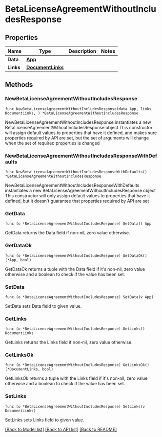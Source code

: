 # BetaLicenseAgreementWithoutIncludesResponse

## Properties

Name | Type | Description | Notes
------------ | ------------- | ------------- | -------------
**Data** | [**App**](App.md) |  | 
**Links** | [**DocumentLinks**](DocumentLinks.md) |  | 

## Methods

### NewBetaLicenseAgreementWithoutIncludesResponse

`func NewBetaLicenseAgreementWithoutIncludesResponse(data App, links DocumentLinks, ) *BetaLicenseAgreementWithoutIncludesResponse`

NewBetaLicenseAgreementWithoutIncludesResponse instantiates a new BetaLicenseAgreementWithoutIncludesResponse object
This constructor will assign default values to properties that have it defined,
and makes sure properties required by API are set, but the set of arguments
will change when the set of required properties is changed

### NewBetaLicenseAgreementWithoutIncludesResponseWithDefaults

`func NewBetaLicenseAgreementWithoutIncludesResponseWithDefaults() *BetaLicenseAgreementWithoutIncludesResponse`

NewBetaLicenseAgreementWithoutIncludesResponseWithDefaults instantiates a new BetaLicenseAgreementWithoutIncludesResponse object
This constructor will only assign default values to properties that have it defined,
but it doesn't guarantee that properties required by API are set

### GetData

`func (o *BetaLicenseAgreementWithoutIncludesResponse) GetData() App`

GetData returns the Data field if non-nil, zero value otherwise.

### GetDataOk

`func (o *BetaLicenseAgreementWithoutIncludesResponse) GetDataOk() (*App, bool)`

GetDataOk returns a tuple with the Data field if it's non-nil, zero value otherwise
and a boolean to check if the value has been set.

### SetData

`func (o *BetaLicenseAgreementWithoutIncludesResponse) SetData(v App)`

SetData sets Data field to given value.


### GetLinks

`func (o *BetaLicenseAgreementWithoutIncludesResponse) GetLinks() DocumentLinks`

GetLinks returns the Links field if non-nil, zero value otherwise.

### GetLinksOk

`func (o *BetaLicenseAgreementWithoutIncludesResponse) GetLinksOk() (*DocumentLinks, bool)`

GetLinksOk returns a tuple with the Links field if it's non-nil, zero value otherwise
and a boolean to check if the value has been set.

### SetLinks

`func (o *BetaLicenseAgreementWithoutIncludesResponse) SetLinks(v DocumentLinks)`

SetLinks sets Links field to given value.



[[Back to Model list]](../README.md#documentation-for-models) [[Back to API list]](../README.md#documentation-for-api-endpoints) [[Back to README]](../README.md)



